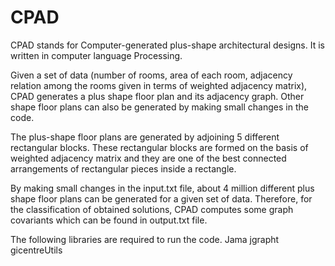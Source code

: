 # CPAD

CPAD stands for Computer-generated plus-shape architectural designs. It is written in computer language Processing.

Given a set of data (number of rooms, area of each room, adjacency relation among the rooms given in terms of weighted adjacency matrix), CPAD generates a plus shape floor plan and its adjacency graph. Other shape floor plans can also be generated by making small changes in the code.

The plus-shape floor plans are generated by adjoining 5 different rectangular blocks. These rectangular blocks are formed on the basis of weighted adjacency matrix and they are one of the best connected arrangements of rectangular pieces inside a rectangle.

By making small changes in the input.txt file, about 4 million different plus shape floor plans can be generated for a given set of data. Therefore, for the classification of obtained solutions, CPAD computes some graph covariants which can be found in output.txt file.

The following libraries are required to run the code.
Jama
jgrapht
gicentreUtils

